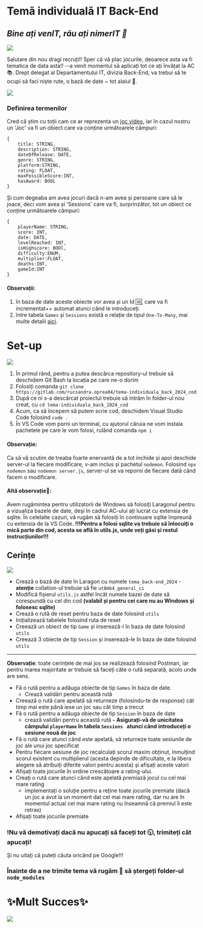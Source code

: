 # Temă individuală IT Back-End

## _Bine ați venIT, rău ați nimerIT 🐊_

![](https://media.giphy.com/media/SXJ5PXwRbRvQAJt2N7/giphy.gif)

Salutare din nou dragi recruți!! Sper că vă plac jocurile, deoarece asta va fi tematica de data asta!!
--a venit momentul să aplicați tot ce ați învățat la AC 📚. Drept delegat al Departamentului IT, divizia Back-End, va trebui să te ocupi să faci niște rute, o bază de date ~ tot alaiul 🎉.

![](https://i.giphy.com/media/v1.Y2lkPTc5MGI3NjExdDdkdGFvZGdwZ29qYzhid2tndmZsMG9ybWxkdDhmamZ6cmEwdGttYyZlcD12MV9pbnRlcm5hbF9naWZfYnlfaWQmY3Q9Zw/lKXEBR8m1jWso/giphy.gif)

### Definirea termenilor

Cred că știm cu toții cam ce ar reprezenta un [joc video](https://ro.wikipedia.org/wiki/Joc_video), iar în cazul nostru un 'Joc' va fi un obiect care va conține următoarele câmpuri:

```
{
    title: STRING,
    description: STRING,
    dateOfRelease: DATE,
    genre: STRING,
    platform:STRING,
    rating: FLOAT,
    maxPossibleScore:INT,
    hasAward: BOOL
}
```
Și cum degeaba am avea jocuri dacă n-am avea și persoane care să le joace, deci vom avea și 'Sessions' care va fi, surprinzător, tot un obiect ce conține următoarele câmpuri:
```
{
    playerName: STRING,
    score: INT,
    date: DATE,
    levelReached: INT,
    isHighscore: BOOl,
    difficulty:ENUM,
    multiplier:FLOAT,
    deaths:INT,
    gameId:INT
}
```

#### **Observații**:

1. în baza de date aceste obiecte vor avea și un Id 🆔, care va fi incrementat++ automat atunci când le introduceți.
2. între tabela `Games` și `Sessions` există o relație de tipul `One-To-Many`, mai multe detalii [aici](<https://en.wikipedia.org/wiki/One-to-many_(data_model)>).

# Set-up

![](https://media.giphy.com/media/l0MYyztZ0Hg0CD6Ks/giphy.gif)

1. În primul rând, pentru a putea descărca repository-ul trebuie să deschidem Git Bash la locația pe care ne-o dorim
2. Folosiți comanda `git clone https://gitlab.com/rucsandra.oprea04/tema-individuala_back_2024_cod`
3. După ce ni s-a descărcat proiectul trebuie să intrăm în folder-ul nou creat, cu `cd tema-individuala_back_2024_cod`
4. Acum, ca să începem să putem scrie cod, deschidem Visual Studio Code folosind `code .`
5. În VS Code vom porni un terminal, cu ajutorul căruia ne vom instala pachetele pe care le vom folosi, rulând comanda `npm i`

#### **Observație**:

Ca să vă scutim de treaba foarte enervantă de a tot inchide și apoi deschide server-ul la fiecare modificare, v-am inclus și pachetul `nodemon`. Folosind `npx nodemon` sau `nodemon server.js`, server-ul se va reporni de fiecare dată când facem o modificare.

#### **Altă observație🤠**:

Avem rugămintea pentru utilizatorii de Windows să folosiți Laragonul pentru a vizualiza bazele de date, deși în cadrul AC-ului ați lucrat cu extensia de sqlite. În celelalte cazuri, vă rugăm să folosiți în continuare sqlite împreună cu extensia de la VS Code. **!!!Pentru a folosi sqlite va trebuie să înlocuiți o mică parte din cod, acesta se află în utils.js, unde veți găsi și restul instrucțiunilor!!!**

## Cerințe

![](https://media.giphy.com/media/v1.Y2lkPTc5MGI3NjExN243Mm53bnpnc29zNXMwZzN5MjRxb2Zmeng4Y3lyMzA3dnNoc2xnaSZlcD12MV9naWZzX3NlYXJjaCZjdD1n/xUPJPzcdlbvaFUrF7y/giphy.gif)

- Crează o bază de date în Laragon cu numele `tema_back-end_2024` -**atenție** collation-ul trebuie să fie `ut8mb4_general_ci`
- Modifică fișierul `utils.js` astfel încât numele bazei de date să corespundă cu cel din cod **(valabil și pentru cei care nu au Windows și folosesc sqlite)**
- Crează o rută de reset pentru baza de date folosind `utils`
- Inițializează tabelele folosind ruta de reset
- Creează un obiect de tip `Game` și inserează-l în baza de date folosind `utils`
- Creează 3 obiecte de tip `Session` și inserează-le în baza de date folosind `utils`

---

**Observație**: toate cerințele de mai jos se realizează folosind Postman, iar pentru marea majoritate ar trebuie să faceți câte o rută separată, acolo unde are sens.

- Fă o rută pentru a adăuga obiecte de tip `Games` în baza de date.
  - Crează validări pentru această rută
- Creează o rută care apelată să returneze (folosindu-te de response) cât timp mai este până iese un joc sau cât timp a trecut
- Fă o rută pentru a adăuga obiecte de tip `Session` în baza de date
  - crează validări pentru această rută
**- Asigurați-vă de unicitatea câmpului `playerName` în tabela `Sessions ` atunci când introduceți o sesiune nouă de joc**
- Fă o rută care atunci când este apelată, să returneze toate sesiunile de joc ale unui joc specificat
- Pentru fiecare sesiune de joc recalculați scorul maxim obținut, înmulțind scorul existent cu multiplierul (acesta depinde de dificultate, e la libera alegere să atribuiți diferite valori pentru acesta) și afișați aceste valori
- Afișați toate jocurile în ordine crescătoare a rating-ului.
- Creați o rută care atunci când este apelată premiază jocul cu cel mai mare rating
  - implementați o soluție pentru a reține toate jocurile premiate (dacă un joc a avut la un moment dat cel mai mare rating, dar nu are în momentul actual cel mai mare rating nu înseamnă că premiul îi este retras)
- Afișați toate jocurile premiate

### !Nu vă demotivați dacă nu apucați să faceți tot 🕥, trimiteți cât apucați!
Și nu uitați că puteți căuta oricând pe Google!!!
<br>

### Înainte de a ne trimite tema vă rugăm 🙏 să ștergeți folder-ul `node_modules`

# ✨Mult Succes✨

![](https://media.giphy.com/media/MDJ9IbxxvDUQM/giphy.gif)
